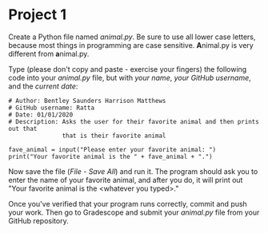 # Project 1

Create a Python file named *animal.py*. Be sure to use all lower case letters,
because most things in programming are case sensitive. **A**nimal.py is very
different from **a**nimal.py.

Type (please don't copy and paste - exercise your fingers) the following code
into your *animal.py* file, but with _your name_, _your GitHub username_, and
the _current date_:

```
# Author: Bentley Saunders Harrison Matthews
# GitHub username: Ratta
# Date: 01/01/2020
# Description: Asks the user for their favorite animal and then prints out that
               that is their favorite animal

fave_animal = input("Please enter your favorite animal: ")
print("Your favorite animal is the " + fave_animal + ".")
```

Now save the file (_File - Save All_) and run it. The program should ask you to
enter the name of your favorite animal, and after you do, it will print out
"Your favorite animal is the \<whatever you typed\>."

Once you've verified that your program runs correctly, commit and push your work.
Then go to Gradescope and submit your *animal.py* file from your GitHub repository.
